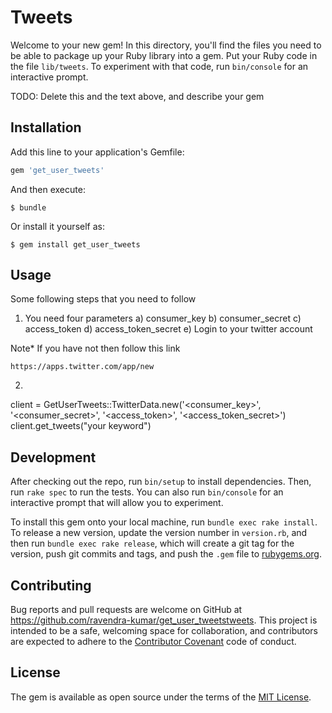 # Tweets

Welcome to your new gem! In this directory, you'll find the files you need to be able to package up your Ruby library into a gem. Put your Ruby code in the file `lib/tweets`. To experiment with that code, run `bin/console` for an interactive prompt.

TODO: Delete this and the text above, and describe your gem

## Installation

Add this line to your application's Gemfile:

```ruby
gem 'get_user_tweets'
```

And then execute:

    $ bundle

Or install it yourself as:

    $ gem install get_user_tweets

## Usage

Some following steps that you need to follow

1) You need four parameters 
  a) consumer_key
  b) consumer_secret
  c) access_token
  d) access_token_secret
  e) Login to your twitter account

  Note* If you have not then follow this link

    https://apps.twitter.com/app/new

2) 

client = GetUserTweets::TwitterData.new('<consumer_key>', '<consumer_secret>', '<access_token>', '<access_token_secret>')
client.get_tweets("your keyword")

## Development

After checking out the repo, run `bin/setup` to install dependencies. Then, run `rake spec` to run the tests. You can also run `bin/console` for an interactive prompt that will allow you to experiment.

To install this gem onto your local machine, run `bundle exec rake install`. To release a new version, update the version number in `version.rb`, and then run `bundle exec rake release`, which will create a git tag for the version, push git commits and tags, and push the `.gem` file to [rubygems.org](https://rubygems.org).

## Contributing

Bug reports and pull requests are welcome on GitHub at https://github.com/ravendra-kumar/get_user_tweetstweets. This project is intended to be a safe, welcoming space for collaboration, and contributors are expected to adhere to the [Contributor Covenant](http://contributor-covenant.org) code of conduct.


## License

The gem is available as open source under the terms of the [MIT License](http://opensource.org/licenses/MIT).

